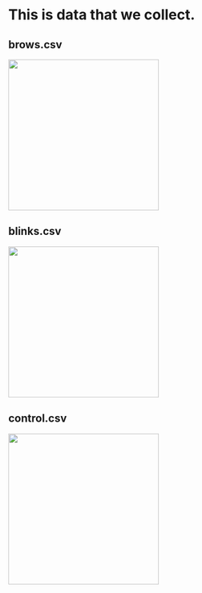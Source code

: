 
# This is data that we collect.

## brows.csv
<img src="https://user-images.githubusercontent.com/52719688/218289176-da11735f-f588-4093-8944-d7200d99465b.png" width="300"  />

## blinks.csv
<img src="https://user-images.githubusercontent.com/52719688/218289239-df444847-19af-442f-a2db-deed75ca8306.png" width="300"  />


## control.csv
<img src="https://user-images.githubusercontent.com/52719688/218289218-7b5aa60e-2fbf-4e4a-9423-d7bd411ce807.png" width="300"  />
